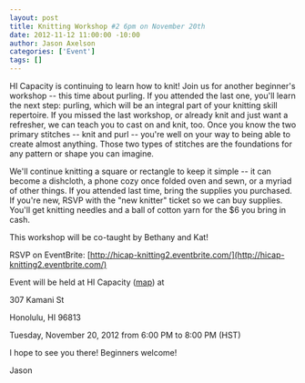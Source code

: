 ```yaml
--- 
layout: post
title: Knitting Workshop #2 6pm on November 20th
date: 2012-11-12 11:00:00 -10:00
author: Jason Axelson
categories: ['Event']
tags: []
---
```


HI Capacity is continuing to learn how to knit! Join us for another beginner's workshop -- this time about purling. If you attended the last one, you'll learn the next step: purling, which will be an integral part of your knitting skill repertoire. If you missed the last workshop, or already knit and just want a refresher, we can teach you to cast on and knit, too.
Once you know the two primary stitches -- knit and purl -- you're well on your way to being able to create almost anything. Those two types of stitches are the foundations for any pattern or shape you can imagine.
 
We'll continue knitting a square or rectangle to keep it simple -- it can become a dishcloth, a phone cozy once folded oven and sewn, or a myriad of other things. If you attended last time, bring the supplies you purchased. If you're new, RSVP with the "new knitter" ticket so we can buy supplies. You'll get knitting needles and a ball of cotton yarn for the $6 you bring in cash.
 
This workshop will be co-taught by Bethany and Kat!
 
RSVP on EventBrite:
[http://hicap-knitting2.eventbrite.com/](http://hicap-knitting2.eventbrite.com/)
 
Event will be held at HI Capacity ([map](https://maps.google.com/maps?q=307a+Kamani+St.+,+Honolulu,+HI)) at

307 Kamani St

Honolulu, HI 96813

Tuesday, November 20, 2012 from 6:00 PM to 8:00 PM (HST)
 
I hope to see you there! Beginners welcome!

Jason